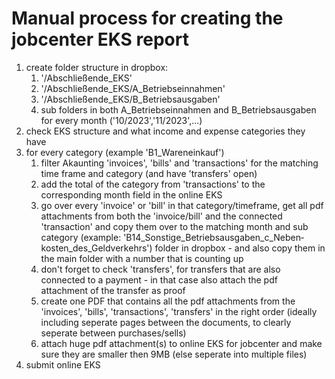 # Manual process for creating the jobcenter EKS report

1. create folder structure in dropbox:
   1. '/Abschließende_EKS'
   2. '/Abschließende_EKS/A_Betriebseinnahmen'
   3. '/Abschließende_EKS/B_Betriebsausgaben'
   4. sub folders in both A_Betriebseinnahmen and B_Betriebsausgaben for every month ('10/2023','11/2023',...)
2. check EKS structure and what income and expense categories they have
3. for every category (example 'B1_Wareneinkauf')
   1. filter Akaunting 'invoices', 'bills' and 'transactions' for the matching time frame and category (and have 'transfers' open)
   2. add the total of the category from 'transactions' to the corresponding month field in the online EKS
   3. go over every 'invoice' or 'bill' in that category/timeframe, get all pdf attachments from both the 'invoice/bill' and the connected 'transaction' and copy them over to the matching month and sub category (example: 'B14_Sonstige_Betriebs­ausgaben_c_Neben­kosten_des_Geldverkehrs') folder in dropbox - and also copy them in the main folder with a number that is counting up
   4. don't forget to check 'transfers', for transfers that are also connected to a payment - in that case also attach the pdf attachment of the transfer as proof
   5. create one PDF that contains all the pdf attachments from the 'invoices', 'bills', 'transactions', 'transfers' in the right order (ideally including seperate pages between the documents, to clearly seperate between purchases/sells)
   6. attach huge pdf attachment(s) to online EKS for jobcenter and make sure they are smaller then 9MB (else seperate into multiple files)
4. submit online EKS